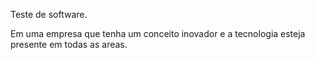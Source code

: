 Teste de software.

Em uma empresa que tenha um conceito inovador e a tecnologia esteja presente em todas as areas.
